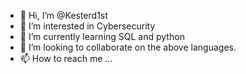 - 👋 Hi, I’m @Kesterd1st
- 👀 I’m interested in Cybersecurity
- 🌱 I’m currently learning SQL and python
- 💞️ I’m looking to collaborate on the above languages.
- 📫 How to reach me ...

<!---
Kesterd1st/Kesterd1st is a ✨ special ✨ repository because its `README.md` (this file) appears on your GitHub profile.
You can click the Preview link to take a look at your changes.
--->

